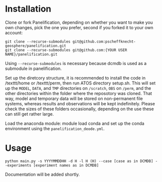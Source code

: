 # Installation

Clone or fork Panelification, depending on whether you want to make you own changes, pick the one you prefer, second if you forked it to your own account:

```
git clone --recurse-submodules git@github.com:pscheffknecht-geosphere/panelification.git
git clone --recurse-submodules git@github.com:{YOUR USER NAME}/panelification.git
```
Using `--recurse-submodules` is necessary because dcmdb is used as a submodule in panelification.

Set up the diretcory structure, it is recommended to install the code in /texttt/home or /texttt/perm, then run ATOS directory setup.sh. This will set up the `MODEL`, `DATA`, and `TMP` directories on `/scratch`, `OBS` on `/perm`, and the other directories within the folder where the reposotory was cloned. That way, model and temporary data will be stored on non-permanent file systems, whereas results and observations will be kept indefinitely. Please check the sizes of these folders occasionally, depending on the use these can still get rather large.

Load the anaconda module: module load conda and set up the conda environment using the `panelification_deode.yml`.

# Usage
`python main.py -s YYYYMMDDHH -d H -l H (H) --case [case as in DCMDB] --experiments [experiment names as in DCMDB]`

Documentation will be added shortly.
